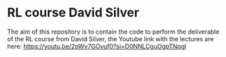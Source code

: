 # RL course David Silver
The aim of this repository is to contain the code to perform the deliverable of the RL course from David Silver, the Youtube link with the lectures are here: https://youtu.be/2pWv7GOvuf0?si=D0NNLCguOgpTNqgl
